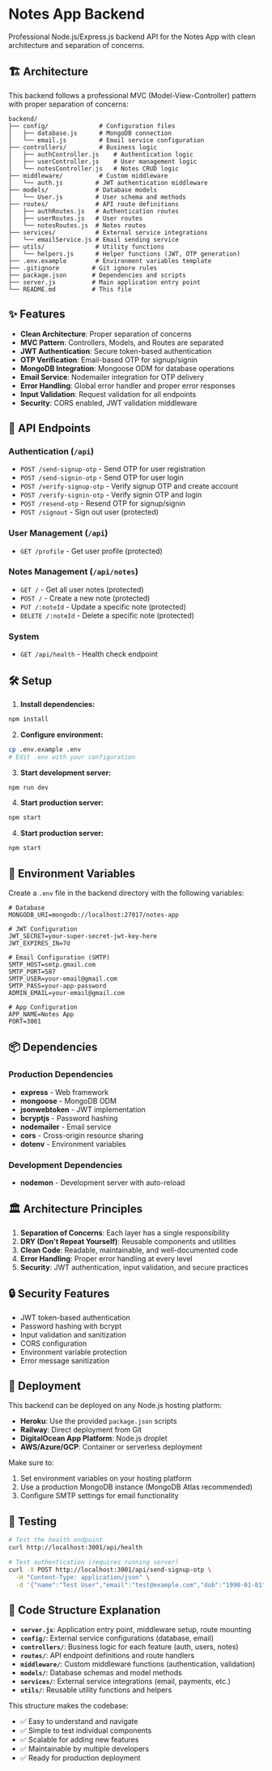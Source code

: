 # Notes App Backend

Professional Node.js/Express.js backend API for the Notes App with clean architecture and separation of concerns.

## 🏗️ Architecture

This backend follows a professional MVC (Model-View-Controller) pattern with proper separation of concerns:

```
backend/
├── config/              # Configuration files
│   ├── database.js      # MongoDB connection
│   └── email.js         # Email service configuration
├── controllers/         # Business logic
│   ├── authController.js    # Authentication logic
│   ├── userController.js    # User management logic
│   └── notesController.js   # Notes CRUD logic
├── middleware/          # Custom middleware
│   └── auth.js         # JWT authentication middleware
├── models/             # Database models
│   └── User.js         # User schema and methods
├── routes/             # API route definitions
│   ├── authRoutes.js   # Authentication routes
│   ├── userRoutes.js   # User routes
│   └── notesRoutes.js  # Notes routes
├── services/           # External service integrations
│   └── emailService.js # Email sending service
├── utils/              # Utility functions
│   └── helpers.js      # Helper functions (JWT, OTP generation)
├── .env.example        # Environment variables template
├── .gitignore         # Git ignore rules
├── package.json       # Dependencies and scripts
├── server.js          # Main application entry point
└── README.md          # This file
```

## ✨ Features

- **Clean Architecture**: Proper separation of concerns
- **MVC Pattern**: Controllers, Models, and Routes are separated
- **JWT Authentication**: Secure token-based authentication
- **OTP Verification**: Email-based OTP for signup/signin
- **MongoDB Integration**: Mongoose ODM for database operations
- **Email Service**: Nodemailer integration for OTP delivery
- **Error Handling**: Global error handler and proper error responses
- **Input Validation**: Request validation for all endpoints
- **Security**: CORS enabled, JWT validation middleware

## 🚀 API Endpoints

### Authentication (`/api`)
- `POST /send-signup-otp` - Send OTP for user registration
- `POST /send-signin-otp` - Send OTP for user login
- `POST /verify-signup-otp` - Verify signup OTP and create account
- `POST /verify-signin-otp` - Verify signin OTP and login
- `POST /resend-otp` - Resend OTP for signup/signin
- `POST /signout` - Sign out user (protected)

### User Management (`/api`)
- `GET /profile` - Get user profile (protected)

### Notes Management (`/api/notes`)
- `GET /` - Get all user notes (protected)
- `POST /` - Create a new note (protected)
- `PUT /:noteId` - Update a specific note (protected)
- `DELETE /:noteId` - Delete a specific note (protected)

### System
- `GET /api/health` - Health check endpoint

## 🛠️ Setup

1. **Install dependencies:**
```bash
npm install
```

2. **Configure environment:**
```bash
cp .env.example .env
# Edit .env with your configuration
```

3. **Start development server:**
```bash
npm run dev
```

4. **Start production server:**
```bash
npm start
```

4. **Start production server:**
```bash
npm start
```

## 🔧 Environment Variables

Create a `.env` file in the backend directory with the following variables:

```env
# Database
MONGODB_URI=mongodb://localhost:27017/notes-app

# JWT Configuration
JWT_SECRET=your-super-secret-jwt-key-here
JWT_EXPIRES_IN=7d

# Email Configuration (SMTP)
SMTP_HOST=smtp.gmail.com
SMTP_PORT=587
SMTP_USER=your-email@gmail.com
SMTP_PASS=your-app-password
ADMIN_EMAIL=your-email@gmail.com

# App Configuration
APP_NAME=Notes App
PORT=3001
```

## 📦 Dependencies

### Production Dependencies
- **express** - Web framework
- **mongoose** - MongoDB ODM
- **jsonwebtoken** - JWT implementation
- **bcryptjs** - Password hashing
- **nodemailer** - Email service
- **cors** - Cross-origin resource sharing
- **dotenv** - Environment variables

### Development Dependencies
- **nodemon** - Development server with auto-reload

## 🏛️ Architecture Principles

1. **Separation of Concerns**: Each layer has a single responsibility
2. **DRY (Don't Repeat Yourself)**: Reusable components and utilities
3. **Clean Code**: Readable, maintainable, and well-documented code
4. **Error Handling**: Proper error handling at every level
5. **Security**: JWT authentication, input validation, and secure practices

## 🔒 Security Features

- JWT token-based authentication
- Password hashing with bcrypt
- Input validation and sanitization
- CORS configuration
- Environment variable protection
- Error message sanitization

## 🚀 Deployment

This backend can be deployed on any Node.js hosting platform:

- **Heroku**: Use the provided `package.json` scripts
- **Railway**: Direct deployment from Git
- **DigitalOcean App Platform**: Node.js droplet
- **AWS/Azure/GCP**: Container or serverless deployment

Make sure to:
1. Set environment variables on your hosting platform
2. Use a production MongoDB instance (MongoDB Atlas recommended)
3. Configure SMTP settings for email functionality

## 🧪 Testing

```bash
# Test the health endpoint
curl http://localhost:3001/api/health

# Test authentication (requires running server)
curl -X POST http://localhost:3001/api/send-signup-otp \
  -H "Content-Type: application/json" \
  -d '{"name":"Test User","email":"test@example.com","dob":"1990-01-01"}'
```

## 📝 Code Structure Explanation

- **`server.js`**: Application entry point, middleware setup, route mounting
- **`config/`**: External service configurations (database, email)
- **`controllers/`**: Business logic for each feature (auth, users, notes)
- **`routes/`**: API endpoint definitions and route handlers
- **`middleware/`**: Custom middleware functions (authentication, validation)
- **`models/`**: Database schemas and model methods
- **`services/`**: External service integrations (email, payments, etc.)
- **`utils/`**: Reusable utility functions and helpers

This structure makes the codebase:
- ✅ Easy to understand and navigate
- ✅ Simple to test individual components
- ✅ Scalable for adding new features
- ✅ Maintainable by multiple developers
- ✅ Ready for production deployment
